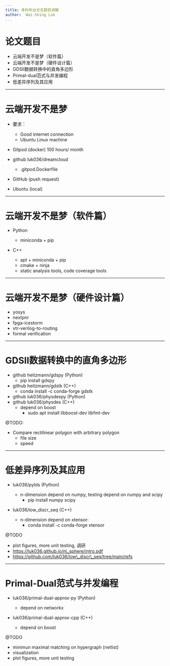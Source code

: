 ```yaml
---
title: 本科毕业论文题目讲解
author:  Wai-Shing Luk
...
```


# 论文题目

  - 云端开发不是梦（软件篇）
  - 云端开发不是梦（硬件设计篇）
  - GDSII数据转换中的直角多边形
  - Primal-dual范式与并发编程
  - 低差异序列及其应用

---

# 云端开发不是梦

  - 要求：
    - Good internet connection
    - Ubuntu Linux machine

  - Gitpod (docker) 100 hours/ month
  - github luk036/dreamcloud
    - .gitpod.Dockerfile
  - GitHub (push request)

  - Ubuntu (local)

---

# 云端开发不是梦（软件篇）

  - Python
    - miniconda + pip

  - C++
    - apt + miniconda + pip
    - cmake + ninja 
    - static analysis tools, code coverage tools

---

# 云端开发不是梦（硬件设计篇）

  - yosys
  - nextpnr
  - fpga-icestorm
  - vtr-verilog-to-routing
  - formal verification

---

# GDSII数据转换中的直角多边形

  - github heitzmann/gdspy (Python)
    - pip install gdspy
  - github heitzmann/gdstk (C++)
    - conda install -c conda-forge gdstk
  - github luk036/physdespy (Python)
  - github luk036/physdes (C++)
    - depend on boost
      - sudo apt install libboost-dev libfmt-dev

  @TODO:

  - Compare rectilinear polygon with arbitrary polygon
    - file size
    - speed

---

# 低差异序列及其应用

  - luk036/pylds (Python)
    - n-dimension depend on numpy, testing depend on numpy and scipy
      - pip install numpy scipy
    
  - luk036/low\_discr\_seq (C++)
    - n-dimension depend on xtensor:
      - conda install -c conda-forge xtensor

  @TODO

  - plot figures, more unit testing, 调研
  - https://luk036.github.io/n\_sphere/intro.pdf
  - https://github.com/luk036/low\_discr\_seq/tree/main/refs

---

# Primal-Dual范式与并发编程

  - luk036/primal-dual-approx-py (Python)
    - depend on networkx

  - luk036/primal-dual-approx-cpp (C++)
    - depend on boost

  @TODO

  - minimun maximal matching on hypergraph (netlist)
  - visualization
  - plot figures, more unit testing

